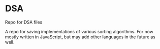 # DSA
Repo for DSA files

A repo for saving implementations of various sorting algorithms. For now mostly written in JavaScript, but may add other languages in the future as well.
